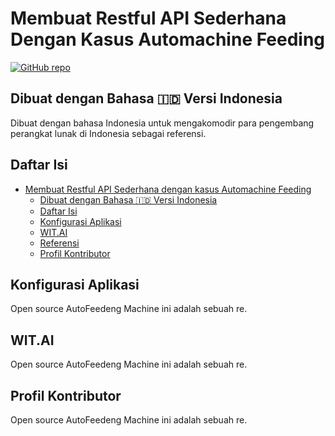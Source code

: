 <!-- # Simple Restful API Automachine Feeding Node JS Express WIT.AI -->
# Membuat Restful API Sederhana Dengan Kasus Automachine Feeding
[![GitHub repo](https://img.shields.io/badge/Repo-GitHub-yellow.svg)](https://github.com/selaluimbang/restfulapi-node-witai-autofeeding)

## Dibuat dengan Bahasa 🇮🇩 Versi Indonesia

Dibuat dengan bahasa Indonesia untuk mengakomodir para pengembang perangkat lunak di Indonesia sebagai referensi.

## Daftar Isi
- [Membuat Restful API Sederhana dengan kasus Automachine Feeding](#membuat-restful-aPI-sederhana-dengan-kasus-automachine-feeding)
    - [Dibuat dengan Bahasa 🇮🇩 Versi Indonesia](#dibuat-dengan-bahasa-id-versi-indonesia)
    - [Daftar Isi](#daftar-isi)
    - [Konfigurasi Aplikasi](#konfigurasi-aplikasi)
    - [WIT.AI](#wit-ai)
    - [Referensi](#referensi)
    - [Profil Kontributor](#profil-kontributor)

## Konfigurasi Aplikasi
Open source AutoFeedeng Machine ini adalah sebuah re.

## WIT.AI
Open source AutoFeedeng Machine ini adalah sebuah re.

## Profil Kontributor
Open source AutoFeedeng Machine ini adalah sebuah re.